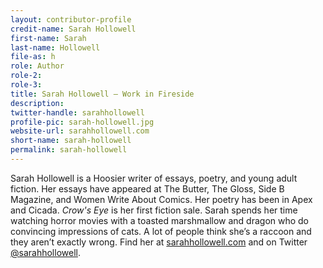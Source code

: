 ```yaml
---
layout: contributor-profile
credit-name: Sarah Hollowell
first-name: Sarah
last-name: Hollowell
file-as: h
role: Author
role-2:
role-3:
title: Sarah Hollowell — Work in Fireside
description:
twitter-handle: sarahhollowell
profile-pic: sarah-hollowell.jpg
website-url: sarahhollowell.com
short-name: sarah-hollowell
permalink: sarah-hollowell
---
```

Sarah Hollowell is a Hoosier writer of essays, poetry, and young adult fiction. Her essays have appeared at The Butter, The Gloss, Side B Magazine, and Women Write About Comics. Her poetry has been in Apex and Cicada. *Crow's Eye* is her first fiction sale. Sarah spends her time watching horror movies with a toasted marshmallow and dragon who do convincing impressions of cats. A lot of people think she’s a raccoon and they aren’t exactly wrong. Find her at [sarahhollowell.com](https://sarahhollowell.com/) and on Twitter [@sarahhollowell](https://twitter.com/sarahhollowell).
